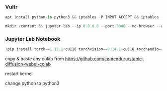 ### Vultr
```py
apt install python-is-python3 && iptables -P INPUT ACCEPT && iptables -P FORWARD ACCEPT && iptables -P OUTPUT ACCEPT && pip install jupyterlab && tmux
```

```py
mkdir /content && jupyter-lab --ip 0.0.0.0 --port 8888 --no-browser --allow-root --NotebookApp.token='' --NotebookApp.password='' --NotebookApp.tornado_settings="{'headers': {'Content-Security-Policy': 'frame-ancestors *'}}" --NotebookApp.cookie_options="{'SameSite': 'None', 'Secure': True}" --NotebookApp.disable_check_xsrf=True --notebook-dir=/content
```

### Jupyter Lab Notebook

```py
!pip install torch==1.13.1+cu116 torchvision==0.14.1+cu116 torchaudio==0.13.1 --extra-index-url https://download.pytorch.org/whl/cu116
```

copy & paste any colab from https://github.com/camenduru/stable-diffusion-webui-colab

restart kernel

change python to python3
